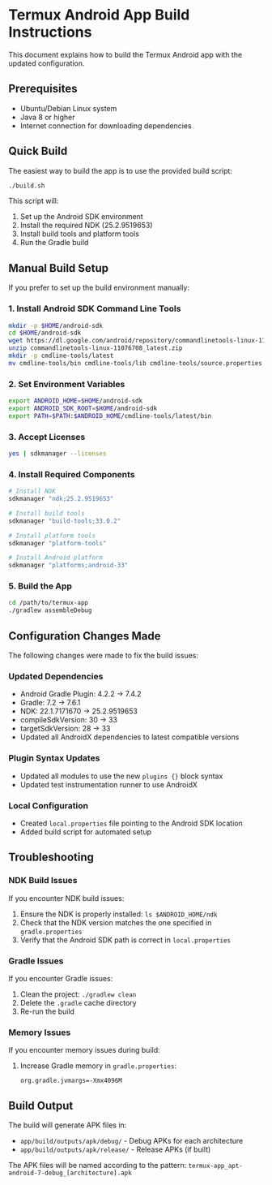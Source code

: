 # Termux Android App Build Instructions

This document explains how to build the Termux Android app with the updated configuration.

## Prerequisites

- Ubuntu/Debian Linux system
- Java 8 or higher
- Internet connection for downloading dependencies

## Quick Build

The easiest way to build the app is to use the provided build script:

```bash
./build.sh
```

This script will:
1. Set up the Android SDK environment
2. Install the required NDK (25.2.9519653)
3. Install build tools and platform tools
4. Run the Gradle build

## Manual Build Setup

If you prefer to set up the build environment manually:

### 1. Install Android SDK Command Line Tools

```bash
mkdir -p $HOME/android-sdk
cd $HOME/android-sdk
wget https://dl.google.com/android/repository/commandlinetools-linux-11076708_latest.zip
unzip commandlinetools-linux-11076708_latest.zip
mkdir -p cmdline-tools/latest
mv cmdline-tools/bin cmdline-tools/lib cmdline-tools/source.properties cmdline-tools/NOTICE.txt cmdline-tools/latest/
```

### 2. Set Environment Variables

```bash
export ANDROID_HOME=$HOME/android-sdk
export ANDROID_SDK_ROOT=$HOME/android-sdk
export PATH=$PATH:$ANDROID_HOME/cmdline-tools/latest/bin
```

### 3. Accept Licenses

```bash
yes | sdkmanager --licenses
```

### 4. Install Required Components

```bash
# Install NDK
sdkmanager "ndk;25.2.9519653"

# Install build tools
sdkmanager "build-tools;33.0.2"

# Install platform tools
sdkmanager "platform-tools"

# Install Android platform
sdkmanager "platforms;android-33"
```

### 5. Build the App

```bash
cd /path/to/termux-app
./gradlew assembleDebug
```

## Configuration Changes Made

The following changes were made to fix the build issues:

### Updated Dependencies
- Android Gradle Plugin: 4.2.2 → 7.4.2
- Gradle: 7.2 → 7.6.1
- NDK: 22.1.7171670 → 25.2.9519653
- compileSdkVersion: 30 → 33
- targetSdkVersion: 28 → 33
- Updated all AndroidX dependencies to latest compatible versions

### Plugin Syntax Updates
- Updated all modules to use the new `plugins {}` block syntax
- Updated test instrumentation runner to use AndroidX

### Local Configuration
- Created `local.properties` file pointing to the Android SDK location
- Added build script for automated setup

## Troubleshooting

### NDK Build Issues
If you encounter NDK build issues:
1. Ensure the NDK is properly installed: `ls $ANDROID_HOME/ndk`
2. Check that the NDK version matches the one specified in `gradle.properties`
3. Verify that the Android SDK path is correct in `local.properties`

### Gradle Issues
If you encounter Gradle issues:
1. Clean the project: `./gradlew clean`
2. Delete the `.gradle` cache directory
3. Re-run the build

### Memory Issues
If you encounter memory issues during build:
1. Increase Gradle memory in `gradle.properties`:
   ```
   org.gradle.jvmargs=-Xmx4096M
   ```

## Build Output

The build will generate APK files in:
- `app/build/outputs/apk/debug/` - Debug APKs for each architecture
- `app/build/outputs/apk/release/` - Release APKs (if built)

The APK files will be named according to the pattern:
`termux-app_apt-android-7-debug_[architecture].apk`